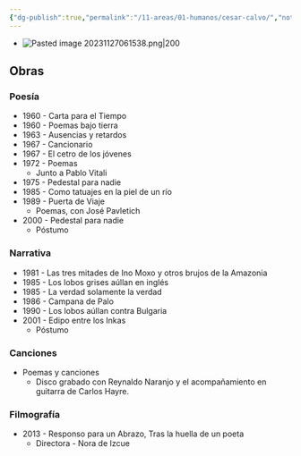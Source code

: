 ```yaml
---
{"dg-publish":true,"permalink":"/11-areas/01-humanos/cesar-calvo/","noteIcon":""}
---
```


- ![Pasted image 20231127061538.png|200](/img/user/10%20Entrada%20%F0%9F%9B%92/%F0%9F%92%BE%20Adjuntos/Pasted%20image%2020231127061538.png)
## Obras
### Poesía
- 1960 - Carta para el Tiempo
- 1960 - Poemas bajo tierra
- 1963 - Ausencias y retardos
- 1967 - Cancionario
- 1967 - El cetro de los jóvenes
- 1972 - Poemas
	- Junto a Pablo Vitali
- 1975 - Pedestal para nadie
- 1985 - Como tatuajes en la piel de un río
- 1989 - Puerta de Viaje
	- Poemas, con José Pavletich
- 2000 - Pedestal para nadie
	- Póstumo
### Narrativa
- 1981 - Las tres mitades de Ino Moxo y otros brujos de la Amazonia
- 1985 - Los lobos grises aúllan en inglés
- 1985 - La verdad solamente la verdad
- 1986 - Campana de Palo
- 1990 - Los lobos aúllan contra Bulgaria
- 2001 - Edipo entre los Inkas
	- Póstumo
### Canciones
- Poemas y canciones
	- Disco grabado con Reynaldo Naranjo y el acompañamiento en guitarra de Carlos Hayre.
### Filmografía
- 2013 - Responso para un Abrazo, Tras la huella de un poeta
	- Directora - Nora de Izcue​